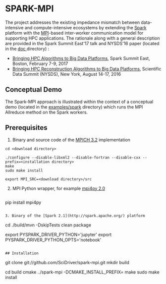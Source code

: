 # SPARK-MPI

The project addresses the existing impedance mismatch between data-intensive and compute-intensive ecosystems
by extending the [Spark](https://en.wikipedia.org/wiki/Apache_Spark) platform with
the [MPI](https://en.wikipedia.org/wiki/Message_Passing_Interface)-based inter-worker communication model
for supporting HPC applications. The rationale along with a general description are provided in
the Spark Summit East'17 talk and NYSDS'16 paper (located in
the [ doc ](https://github.com/SciDriver/spark-mpi/tree/master/doc)directory) :

* [Bringing HPC Algorithms to Big Data
Platforms](https://spark-summit.org/east-2017/events/bringing-hpc-algorithms-to-big-data-platforms/),
Spark Summit East, Boston, February 7-9, 2017
*  [Bringing HPC Reconstruction Algorithms to Big Data
Platforms](http://ieeexplore.ieee.org/document/7747818/),
Scientific Data Summit (NYSDS), New York, August 14-17, 2016

## Conceptual Demo

The Spark-MPI approach is illustrated within the context of a conceptual demo (located in the
[examples/spark](https://github.com/SciDriver/spark-mpi/tree/master/examples/spark )
directory) which runs the MPI Allreduce method on the Spark workers.

## Prerequisites

1. Binary and source code of the [MPICH 3.2](https://www.mpich.org/) implementation

```
cd <download directory>

./configure --disable-libxml2 --disable-fortran --disable-cxx --prefix=<installation directory>
make
sudo make install

export MPI_SRC=<download directory>/src
```
2. MPI Python wrapper, for example [mpi4py 2.0](http://pythonhosted.org/mpi4py/)
   ```
pip install mpi4py
```

3. Binary of the [Spark 2.1](http://spark.apache.org/) platform
   ```
cd <download directory>
./build/mvn -DskipTests clean package

export PYSPARK_DRIVER_PYTHON='jupyter'
export PYSPARK_DRIVER_PYTHON_OPTS='notebook'
```

## Installation 

```
git clone git://github.com/SciDriver/spark-mpi.git
mkdir build

cd build
cmake ../spark-mpi -DCMAKE_INSTALL_PREFIX=<installation directory>
make
sudo make install

```
